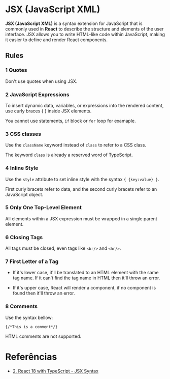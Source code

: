 # JSX (JavaScript XML)

**JSX (JavaScript XML)** is a syntax extension for JavaScript that is commonly used in **React** to describe the structure and elements of the user interface. JSX allows you to write HTML-like code within JavaScript, making it easier to define and render React components.

## Rules

### 1 Quotes 

Don't use quotes when using JSX.

### 2 JavaScript Expressions

To insert dynamic data, variables, or expressions into the rendered content, use curly braces { } inside JSX elements. 

You cannot use statements, `if` block or `for` loop for examaple.

### 3 CSS classes

Use the `className` keyword instead of `class` to refer to a CSS class.

The keyword `class` is already a reserved word of TypeScript.

### 4 Inline Style

Use the `style` attribute to set inline style with the syntax `{ {key:value} }`.

First curly bracets refer to data, and the second curly bracets refer to an JavaScript object.

### 5 Only One Top-Level Element

All elements within a JSX expression must be wrapped in a single parent element.

### 6 Closing Tags

All tags must be closed, even tags like `<br/>` and `<hr/>`.

### 7 First Letter of a Tag

- If it's lower case, it'll be translated to an HTML element with the same tag name. If it can't find the tag name in HTML then it'll throw an error.

- If it's upper case, React will render a component, if no component is found then it'll throw an error.

### 8 Comments

Use the syntax bellow:

```
{/*This is a comment*/}
```

HTML comments are not supported.

# Referências

- [2. React 18 with TypeScript - JSX Syntax](https://youtu.be/pmRgrYJ8eGw?si=uPoVH3-L6skD9Ojn)